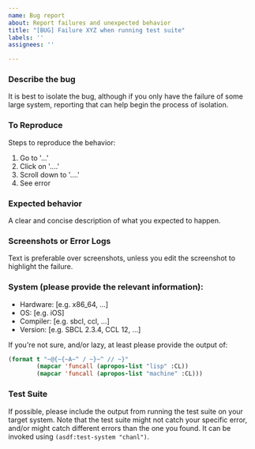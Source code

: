 ```yaml
---
name: Bug report
about: Report failures and unexpected behavior
title: "[BUG] Failure XYZ when running test suite"
labels: ''
assignees: ''

---
```


### Describe the bug
It is best to isolate the bug, although if you only have the failure of some large system, reporting that can help begin the process of isolation.

### To Reproduce
Steps to reproduce the behavior:
1. Go to '...'
2. Click on '....'
3. Scroll down to '....'
4. See error

### Expected behavior
A clear and concise description of what you expected to happen.

### Screenshots or Error Logs
Text is preferable over screenshots, unless you edit the screenshot to highlight the failure.

### System (please provide the relevant information):
 - Hardware: [e.g. x86_64, ...]
 - OS: [e.g. iOS]
 - Compiler: [e.g. sbcl, ccl, ...]
 - Version: [e.g. SBCL 2.3.4, CCL 12, ...]

If you're not sure, and/or lazy, at least please provide the output of:
```lisp
(format t "~@{~{~A~^ / ~}~^ // ~}"
        (mapcar 'funcall (apropos-list "lisp" :CL))
        (mapcar 'funcall (apropos-list "machine" :CL)))
```

### Test Suite
If possible, please include the output from running the test suite on your target system. Note that the test suite might not catch your specific error, and/or might catch different errors than the one you found. It can be invoked using `(asdf:test-system "chanl")`.
